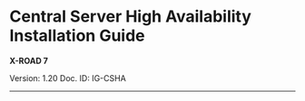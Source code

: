 # Central Server High Availability Installation Guide 
**X-ROAD 7**

Version: 1.20
Doc. ID: IG-CSHA

---
